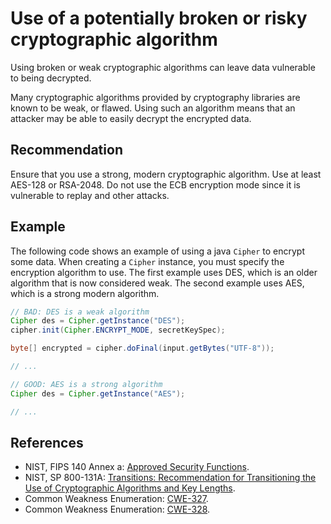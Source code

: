 # Use of a potentially broken or risky cryptographic algorithm
Using broken or weak cryptographic algorithms can leave data vulnerable to being decrypted.

Many cryptographic algorithms provided by cryptography libraries are known to be weak, or flawed. Using such an algorithm means that an attacker may be able to easily decrypt the encrypted data.


## Recommendation
Ensure that you use a strong, modern cryptographic algorithm. Use at least AES-128 or RSA-2048. Do not use the ECB encryption mode since it is vulnerable to replay and other attacks.


## Example
The following code shows an example of using a java `Cipher` to encrypt some data. When creating a `Cipher` instance, you must specify the encryption algorithm to use. The first example uses DES, which is an older algorithm that is now considered weak. The second example uses AES, which is a strong modern algorithm.


```java
// BAD: DES is a weak algorithm 
Cipher des = Cipher.getInstance("DES");
cipher.init(Cipher.ENCRYPT_MODE, secretKeySpec);

byte[] encrypted = cipher.doFinal(input.getBytes("UTF-8"));

// ...

// GOOD: AES is a strong algorithm
Cipher des = Cipher.getInstance("AES");

// ...
```

## References
* NIST, FIPS 140 Annex a: [ Approved Security Functions](http://csrc.nist.gov/publications/fips/fips140-2/fips1402annexa.pdf).
* NIST, SP 800-131A: [ Transitions: Recommendation for Transitioning the Use of Cryptographic Algorithms and Key Lengths](http://nvlpubs.nist.gov/nistpubs/SpecialPublications/NIST.SP.800-131Ar1.pdf).
* Common Weakness Enumeration: [CWE-327](https://cwe.mitre.org/data/definitions/327.html).
* Common Weakness Enumeration: [CWE-328](https://cwe.mitre.org/data/definitions/328.html).
